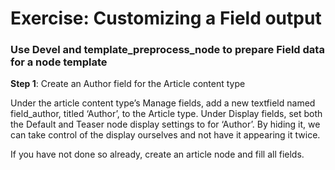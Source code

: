 # Exercise: Customizing a Field output


### Use Devel and template_preprocess_node to prepare Field data for a node template

**Step 1**: Create an Author field for the Article content type

Under the article content type’s Manage fields, add a new textfield named field_author, titled ‘Author’, to the Article type. Under Display fields, set both the Default and Teaser node display settings to <Hidden> for ‘Author’. By hiding it, we can take control of the display ourselves and not have it appearing it twice.

If you have not done so already, create an article node and fill all fields.